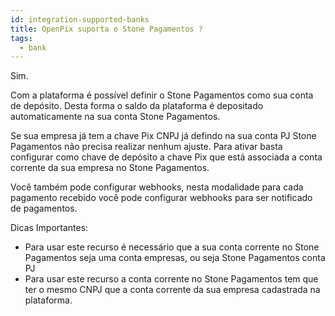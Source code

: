 ```yaml
---
id: integration-supported-banks
title: OpenPix suporta o Stone Pagamentos ?
tags:
  - bank
---
```


Sim.

Com a plataforma é possível definir o Stone Pagamentos como sua conta de depósito. Desta forma o saldo da plataforma é depositado automaticamente na sua conta Stone Pagamentos.

Se sua empresa já tem a chave Pix CNPJ já defindo na sua conta PJ Stone Pagamentos não precisa realizar nenhum ajuste. Para ativar basta configurar como chave de depósito a chave Pix que está associada a conta corrente da sua empresa no Stone Pagamentos.

Você também pode configurar webhooks, nesta modalidade para cada pagamento recebido você pode configurar webhooks para ser notificado de pagamentos.

Dicas Importantes:

- Para usar este recurso é necessário que a sua conta corrente no Stone Pagamentos seja uma conta empresas, ou seja Stone Pagamentos conta PJ
- Para usar este recurso a conta corrente no Stone Pagamentos tem que ter o mesmo CNPJ que a conta corrente da sua empresa cadastrada na plataforma.
